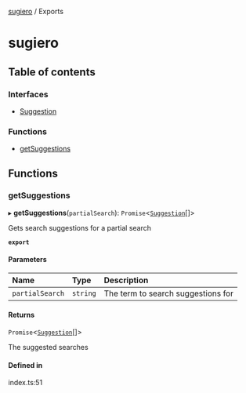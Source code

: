 [sugiero](README.md) / Exports

# sugiero

## Table of contents

### Interfaces

- [Suggestion](interfaces/Suggestion.md)

### Functions

- [getSuggestions](modules.md#getsuggestions)

## Functions

### getSuggestions

▸ **getSuggestions**(`partialSearch`): `Promise`<[`Suggestion`](interfaces/Suggestion.md)[]\>

Gets search suggestions for a partial search

**`export`**

#### Parameters

| Name | Type | Description |
| :------ | :------ | :------ |
| `partialSearch` | `string` | The term to search suggestions for |

#### Returns

`Promise`<[`Suggestion`](interfaces/Suggestion.md)[]\>

The suggested searches

#### Defined in

index.ts:51
